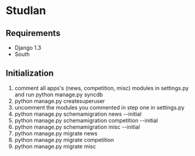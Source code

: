 # Studlan #

## Requirements ##
* Django 1.3
* South

## Initialization ##

1. comment all apps's (news, competition, misc) modules in settings.py and run python manage.py syncdb
2. python manage.py createsuperuser
3. uncomment the modules you commented in step one in settings.py
4. python manage.py schemamigration news --initial
5. python manage.py schemamigration competition --initial
6. python manage.py schemamigration misc --initial
7. python manage.py migrate news
8. python manage.py migrate competition
9. python manage.py migrate misc
